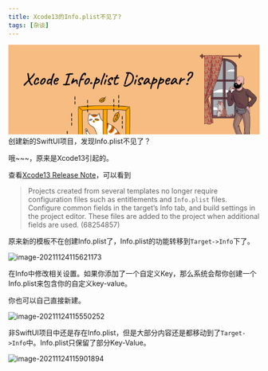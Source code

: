 ```yaml
---
title: Xcode13的Info.plist不见了?
tags: [杂谈]
---
```

![Header](./Header.png)
创建新的SwiftUI项目，发现Info.plist不见了？

哦~~~，原来是Xcode13引起的。
<!--truncate-->
查看[Xcode13 Release Note](https://developer.apple.com/documentation/xcode-release-notes/xcode-13-release-notes)，可以看到

> Projects created from several templates no longer require configuration files such as entitlements and `Info.plist` files. Configure common fields in the target’s Info tab, and build settings in the project editor. These files are added to the project when additional fields are used. (68254857)

原来新的模板不在创建Info.plist了，Info.plist的功能转移到`Target->Info`下了。

![image-20211124115621173](https://tva1.sinaimg.cn/large/008i3skNgy1gwq3pltcx9j311o0oyjub.jpg)



在Info中修改相关设置。如果你添加了一个自定义Key，那么系统会帮你创建一个Info.plist来包含你的自定义key-value。

你也可以自己直接新建。

![image-20211124115550252](https://tva1.sinaimg.cn/large/008i3skNgy1gwq3p3sf3lj319g05agm4.jpg)

非SwiftUI项目中还是存在Info.plist，但是大部分内容还是都移动到了`Target->Info`中。Info.plist只保留了部分Key-Value。

![image-20211124115901894](https://tva1.sinaimg.cn/large/008i3skNgy1gwq3sea29cj316g0dcwg7.jpg)

